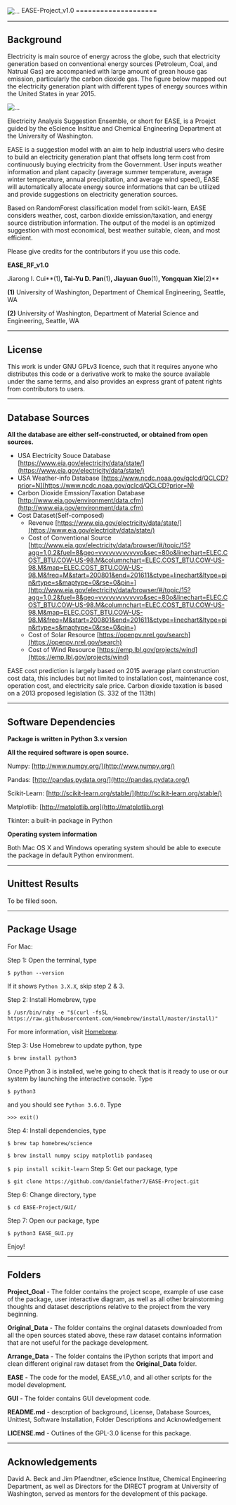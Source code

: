 <img align="center" src="https://github.com/danielfather7/EASE-Project/blob/master/Project_Goal/figs/EASE_Logo_Final.png" alt="...">
EASE-Project_v1.0
====================

------------
Background
------------

Electricity is main source of energy across the globe, such that electricity generation based on conventional energy sources (Petroleum, Coal, and Natrual Gas) are accompanied with large amount of grean house gas emission, particularly the carbon dioxide gas. The figure below mapped out the electricity generation plant with different types of energy sources within the United States in year 2015.

<img align="center" src="https://github.com/danielfather7/EASE-Project/blob/master/Project_Goal/figs/Background_2015_EDM.png" alt="...">

Electricity Analysis Suggestion Ensemble, or short for EASE, is a Proejct guided by the eScience Insititue and Chemical Engineering Department at the University of Washington. 

EASE is a suggestion model with an aim to help industrial users who desire to build an electricity generation plant that offsets long term cost from continuously buying electricity from the Government. User inputs weather information and plant capacity (average summer temperature, average winter temperature, annual precipitation, and average wind speed), EASE will automatically allocate energy source informations that can be utilized and provide suggestions on electricity generation sources.

Based on RandomForest classification model from scikit-learn, EASE considers weather, cost, carbon dioxide emission/taxation, and energy source distribution information. The output of the model is an optimized suggestion with most economical, best weather suitable, clean, and most efficient.

Please give credits for the contributors if you use this code.

**EASE_RF_v1.0**

Jiarong I. Cui**(1)**, Tai-Yu D. Pan**(1)**, Jiayuan Guo**(1)**, Yongquan Xie**(2)**

**(1)** University of Washington, Department of Chemical Engineering, Seattle, WA </p>
**(2)** University of Washington, Department of Material Science and Engineering, Seattle, WA


---------
License
---------
This work is under GNU GPLv3 licence, such that it requires anyone who distributes this code or a derivative work to make the source available under the same terms, and also provides an express grant of patent rights from contributors to users.

-------------------
Database Sources
-------------------
**All the database are either self-constructed, or obtained from open sources.**

* USA Electricity Souce Database [https://www.eia.gov/electricity/data/state/](https://www.eia.gov/electricity/data/state/)
* USA Weather-info Database [https://www.ncdc.noaa.gov/qclcd/QCLCD?prior=N](https://www.ncdc.noaa.gov/qclcd/QCLCD?prior=N)
* Carbon Dioxide Emssion/Taxation Database [http://www.eia.gov/environment/data.cfm](http://www.eia.gov/environment/data.cfm)
* Cost Dataset(Self-composed)
    * Revenue [https://www.eia.gov/electricity/data/state/](https://www.eia.gov/electricity/data/state/)
    * Cost of Conventional Source [http://www.eia.gov/electricity/data/browser/#/topic/15?agg=1,0,2&fuel=8&geo=vvvvvvvvvvvvo&sec=80o&linechart=ELEC.COST_BTU.COW-US-98.M&columnchart=ELEC.COST_BTU.COW-US-98.M&map=ELEC.COST_BTU.COW-US-98.M&freq=M&start=200801&end=201611&ctype=linechart&ltype=pin&rtype=s&maptype=0&rse=0&pin=](http://www.eia.gov/electricity/data/browser/#/topic/15?agg=1,0,2&fuel=8&geo=vvvvvvvvvvvvo&sec=80o&linechart=ELEC.COST_BTU.COW-US-98.M&columnchart=ELEC.COST_BTU.COW-US-98.M&map=ELEC.COST_BTU.COW-US-98.M&freq=M&start=200801&end=201611&ctype=linechart&ltype=pin&rtype=s&maptype=0&rse=0&pin=)
    * Cost of Solar Resource [https://openpv.nrel.gov/search](https://openpv.nrel.gov/search)
    * Cost of Wind Resource [https://emp.lbl.gov/projects/wind](https://emp.lbl.gov/projects/wind)
  
EASE cost prediction is largely based on 2015 average plant construction cost data, this includes but not limited to installation cost, maintenance cost,  operation cost, and electricity sale price. Carbon dioxide taxation is based on a 2013 proposed legislation (S. 332 of the 113th) 

-----------------------
Software Dependencies
-----------------------
**Package is written in Python 3.x version**</p>
**All the required software is open source.**

Numpy:  [http://www.numpy.org/](http://www.numpy.org/)</p>
Pandas:  [http://pandas.pydata.org/](http://pandas.pydata.org/)</p>
Scikit-Learn:  [http://scikit-learn.org/stable/](http://scikit-learn.org/stable/)</p>
Matplotlib:  [http://matplotlib.org](http://matplotlib.org)</p>
Tkinter:  a built-in package in Python

**Operating system information**

Both Mac OS X and Windows operating system should be able to execute the package in default Python environment.

----------------------
Unittest Results
----------------------
To be filled soon.

----------------------
Package Usage
----------------------
For Mac:</p>
Step 1: Open the terminal, type </p>
    `$ python --version`</p>
If it shows `Python 3.X.X`, skip step 2 & 3.</p>
Step 2: Install Homebrew, type</p>
    `$ /usr/bin/ruby -e "$(curl -fsSL https://raw.githubusercontent.com/Homebrew/install/master/install)"`</p>
For more information, visit [Homebrew](https://brew.sh).</p>
Step 3: Use Homebrew to update python, type</p>
    `$ brew install python3`</p>
Once Python 3 is installed, we’re going to check that is it ready to use or our system by launching the interactive console. Type</p>
    `$ python3`</p>
and you should see `Python 3.6.0`. Type</p>
    `>>> exit()`</p>
Step 4: Install dependencies, type</p>
    `$ brew tap homebrew/science`</p>
    `$ brew install numpy scipy matplotlib pandaseq`</p>
    `$ pip install scikit-learn`
Step 5: Get our package, type</p>
    `$ git clone https://github.com/danielfather7/EASE-Project.git`</p>
Step 6: Change directory, type</p>
    `$ cd EASE-Project/GUI/`</p>
Step 7: Open our package, type</p>
    `$ python3 EASE_GUI.py`</p>
Enjoy!

---------
Folders
---------
**Project_Goal** - The folder contains the project scope, example of use case of the package, user interactive diagram, as well as all other brainstorming thoughts and dataset descriptions relative to the project from the very beginning.

**Original_Data** - The folder contains the orginal datasets downloaded from all the open sources stated above, these raw dataset contains information that are not useful for the package development.

**Arrange_Data** - The folder contains the iPython scripts that import and clean different original raw dataset from the **Original_Data** folder. 

**EASE** - The code for the model, EASE_v1.0, and all other scripts for the model development.

**GUI** -  The folder contains GUI development code.

**README.md** - descrption of background, License, Database Sources, Unittest, Software Installation, Folder Descriptions and Acknowledgement

**LICENSE.md** - Outlines of the GPL-3.0 license for this package.

-------------------
Acknowledgements
-------------------
David A. Beck and Jim Pfaendtner, eScience Institue, Chemical Engineering Department, as well as Directors for the DIRECT program at University of Washington, served as mentors for the development of this package.
